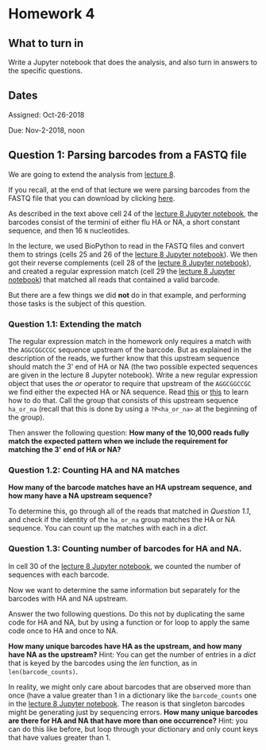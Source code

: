# Homework 4

## What to turn in
Write a Jupyter notebook that does the analysis, and also turn in answers to the specific questions.

## Dates
Assigned: Oct-26-2018

Due: Nov-2-2018, noon

## Question 1: Parsing barcodes from a FASTQ file
We are going to extend the analysis from [lecture 8](https://github.com/rasilab/tfcb_2018/tree/master/lectures/lecture8).

If you recall, at the end of that lecture we were parsing barcodes from the FASTQ file that you can download by clicking [here](https://github.com/rasilab/tfcb_2018/raw/master/lectures/lecture8/barcodes_R1.fastq).

As described in the text above cell 24 of the [lecture 8 Jupyter notebook](https://github.com/rasilab/tfcb_2018/blob/master/lectures/lecture8/lecture_8.ipynb), the barcodes consist of the termini of either flu HA or NA, a short constant sequence, and then 16 `N` nucleotides.

In the lecture, we used BioPython to read in the FASTQ files and convert them to strings (cells 25 and 26 of the [lecture 8 Jupyter notebook](https://github.com/rasilab/tfcb_2018/blob/master/lectures/lecture8/lecture_8.ipynb)).
We then got their reverse complements (cell 28 of the [lecture 8 Jupyter notebook](https://github.com/rasilab/tfcb_2018/blob/master/lectures/lecture8/lecture_8.ipynb)), and created a regular expression match (cell 29 the [lecture 8 Jupyter notebook](https://github.com/rasilab/tfcb_2018/blob/master/lectures/lecture8/lecture_8.ipynb)) that matched all reads that contained a valid barcode.

But there are a few things we did **not** do in that example, and performing those tasks is the subject of this question.

### Question 1.1: Extending the match
The regular expression match in the homework only requires a match with the `AGGCGGCCGC` sequence upstream of the barcode.
But as explained in the description of the reads, we further know that this upstream sequence should match the 3' end of HA or NA (the two possible expected sequences are given in the lecture 8 Jupyter notebook).
Write a new regular expression object that uses the _or_ operator to require that upstream of the `AGGCGGCCGC` we find either the expected HA or NA sequence. 
Read [this](https://stackoverflow.com/questions/8609597/python-regular-expressions-or) or [this](ocs.python.org/3/library/re.html#regular-expression-syntax) to learn how to do that. 
Call the group that consists of this upstream sequence `ha_or_na` (recall that this is done by using a `?P<ha_or_na>` at the beginning of the group).

Then answer the following question: 
**How many of the 10,000 reads fully match the expected pattern when we include the requirement for matching the 3' end of HA or NA?**

### Question 1.2: Counting HA and NA matches
**How many of the barcode matches have an HA upstream sequence, and how many have a NA upstream sequence?**

To determine this, go through all of the reads that matched in _Question 1.1_, and check if the identity of the `ha_or_na` group matches the HA or NA sequence. 
You can count up the matches with each in a _dict_.

### Question 1.3: Counting number of barcodes for HA and NA.
In cell 30 of the [lecture 8 Jupyter notebook](https://github.com/rasilab/tfcb_2018/blob/master/lectures/lecture8/lecture_8.ipynb), we counted the number of sequences with each barcode.

Now we want to determine the same information but separately for the barcodes with HA and NA upstream.

Answer the two following questions. 
Do this not by duplicating the same code for HA and NA, but by using a function or for loop to apply the same code once to HA and once to NA.

**How many unique barcodes have HA as the upstream, and how many have NA as the upstream?**
Hint: You can get the number of entries in a _dict_ that is keyed by the barcodes using the _len_ function, as in `len(barcode_counts)`.

In reality, we might only care about barcodes that are observed more than once (have a value greater than 1 in a dictionary like the `barcode_counts` one in the [lecture 8 Jupyter notebook](https://github.com/rasilab/tfcb_2018/blob/master/lectures/lecture8/lecture_8.ipynb).
The reason is that singleton barcodes might be generating just by sequencing errors.
**How many unique barcodes are there for HA and NA that have more than one occurrence?**
Hint: you can do this like before, but loop through your dictionary and only count keys that have values greater than 1.
